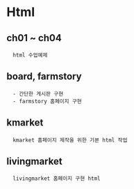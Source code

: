 # Html

## ch01 ~ ch04
```
  html 수업예제
```

## board, farmstory
```
  - 간단한 게시판 구현
  - farmstory 홈페이지 구현
```
## kmarket
```
  kmarket 홈페이지 제작을 위한 기본 html 작업
```
## livingmarket
```
  livingmarket 홈페이지 구현 html 
```
